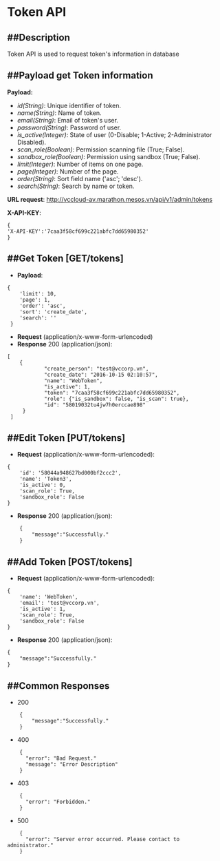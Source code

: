 Token API
=====================
##Description
----------------------------------
Token API is used to request token's information in database

##Payload get Token information
----------------------------------
__Payload:__

* _id(String)_: Unique identifier of token.
* _name(String)_: Name of token.
* _email(String)_: Email of token's user.
* _password(String)_: Password of user.
* _is\_active(Integer)_: State of user (0-Disable; 1-Active; 2-Administrator Disabled).
* _scan\_role(Boolean)_: Permission scanning file (True; False).
* _sandbox\_role(Boolean)_: Permission using sandbox (True; False).
* _limit(Integer)_: Number of items on one page.
* _page(Integer)_: Number of the page.
* _order(String)_: Sort field name ('asc'; 'desc').
* _search(String)_: Search by name or token.

__URL request__:  http://vccloud-av.marathon.mesos.vn/api/v1/admin/tokens

__X-API-KEY__: 
```
{
'X-API-KEY':'7caa3f58cf699c221abfc7dd65980352'
}
```

##Get Token [GET/tokens]
----------------------------------
* __Payload__:
``` 
{
    'limit': 10,
    'page': 1,
    'order': 'asc',
    'sort': 'create_date',
    'search': ''
 }
```
* __Request__ (application/x-www-form-urlencoded)
* __Response__ 200 (application/json):
```
[
    {
            "create_person": "test@vccorp.vn", 
            "create_date": "2016-10-15 02:10:57", 
            "name": "WebToken", 
            "is_active": 1, 
            "token": "7caa3f58cf699c221abfc7dd65980352", 
            "role": {"is_sandbox": false, "is_scan": true}, 
            "id": "58019032tu4jw7h0erccae898"
     }
 ]
 ```

##Edit Token [PUT/tokens]
----------------------------------
* __Request__ (application/x-www-form-urlencoded):
```
{
    'id': '58044a948627bd000bf2ccc2',
    'name': 'Token3',
    'is_active': 0,
    'scan_role': True,
    'sandbox_role': False
}
```
* __Response__ 200 (application/json):
```
    {
        "message":"Successfully."
    }
```

##Add Token [POST/tokens]
----------------------------------
* __Request__ (application/x-www-form-urlencoded):
```
{
    'name': 'WebToken',
    'email': 'test@vccorp.vn',
    'is_active': 1,
    'scan_role': True,
    'sandbox_role': False
}
```
* __Response__ 200 (application/json):
```
{
    "message":"Successfully."
}
```

##Common Responses
---------------------------------
- 200
```
    {
        "message":"Successfully."
    }
```
- 400
```
    {
      "error": "Bad Request."
      "message": "Error Description"
    }
```
- 403
```
    {
      "error": "Forbidden."
    }
```
- 500
```
    {
      "error": "Server error occurred. Please contact to administrator."
    }
```